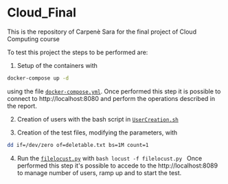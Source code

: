 # Cloud_Final

This is the repository of Carpenè Sara for the final project of Cloud Computing course

To test this project the steps to be performed are:

1. Setup of the containers with
 ```bash
docker-compose up -d
```
using the file [`docker-compose.yml`](docker-compose.yml).
Once performed this step it is possible to connect to http://localhost:8080 and perform the operations described in the report.

2. Creation of users with the bash script in [`UserCreation.sh`](UserCreation.sh)
  
3. Creation of the test files, modifying the parameters, with
 ```bash 
 dd if=/dev/zero of=deletable.txt bs=1M count=1
 ```
4. Run the  [`filelocust.py`](filelocust.py) with
 ```bash locust -f filelocust.py ```
Once performed this step it's possible to accede to the http://localhost:8089 to manage number of users, ramp up and to start the test.
